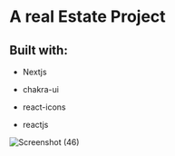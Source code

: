 # A real Estate Project
## Built with:

- Nextjs

- chakra-ui

- react-icons

- reactjs


![Screenshot (46)](https://user-images.githubusercontent.com/100087318/175841916-7cd758cf-468f-421b-8354-e2ea16830de7.png)
